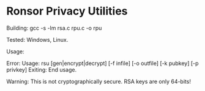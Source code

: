 # Ronsor Privacy Utilities

Building: gcc -s -lm rsa.c rpu.c -o rpu

Tested: Windows, Linux.

Usage:

   Error: Usage: rsu [gen|encrypt|decrypt] [-f infile] [-o outfile] [-k pubkey] [-p privkey]
   Exiting: End usage.

Warning: This is not cryptographically secure. RSA keys are only 64-bits!
